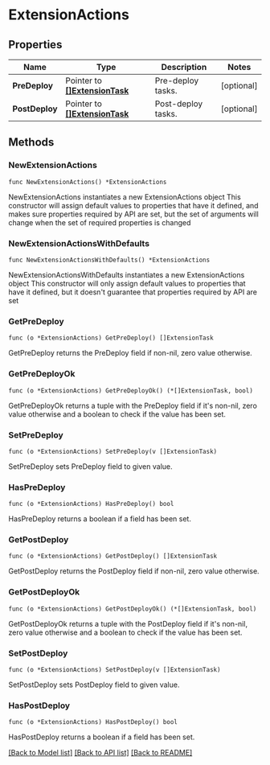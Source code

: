 # ExtensionActions

## Properties

Name | Type | Description | Notes
------------ | ------------- | ------------- | -------------
**PreDeploy** | Pointer to [**[]ExtensionTask**](ExtensionTask.md) | Pre-deploy tasks. | [optional] 
**PostDeploy** | Pointer to [**[]ExtensionTask**](ExtensionTask.md) | Post-deploy tasks. | [optional] 

## Methods

### NewExtensionActions

`func NewExtensionActions() *ExtensionActions`

NewExtensionActions instantiates a new ExtensionActions object
This constructor will assign default values to properties that have it defined,
and makes sure properties required by API are set, but the set of arguments
will change when the set of required properties is changed

### NewExtensionActionsWithDefaults

`func NewExtensionActionsWithDefaults() *ExtensionActions`

NewExtensionActionsWithDefaults instantiates a new ExtensionActions object
This constructor will only assign default values to properties that have it defined,
but it doesn't guarantee that properties required by API are set

### GetPreDeploy

`func (o *ExtensionActions) GetPreDeploy() []ExtensionTask`

GetPreDeploy returns the PreDeploy field if non-nil, zero value otherwise.

### GetPreDeployOk

`func (o *ExtensionActions) GetPreDeployOk() (*[]ExtensionTask, bool)`

GetPreDeployOk returns a tuple with the PreDeploy field if it's non-nil, zero value otherwise
and a boolean to check if the value has been set.

### SetPreDeploy

`func (o *ExtensionActions) SetPreDeploy(v []ExtensionTask)`

SetPreDeploy sets PreDeploy field to given value.

### HasPreDeploy

`func (o *ExtensionActions) HasPreDeploy() bool`

HasPreDeploy returns a boolean if a field has been set.

### GetPostDeploy

`func (o *ExtensionActions) GetPostDeploy() []ExtensionTask`

GetPostDeploy returns the PostDeploy field if non-nil, zero value otherwise.

### GetPostDeployOk

`func (o *ExtensionActions) GetPostDeployOk() (*[]ExtensionTask, bool)`

GetPostDeployOk returns a tuple with the PostDeploy field if it's non-nil, zero value otherwise
and a boolean to check if the value has been set.

### SetPostDeploy

`func (o *ExtensionActions) SetPostDeploy(v []ExtensionTask)`

SetPostDeploy sets PostDeploy field to given value.

### HasPostDeploy

`func (o *ExtensionActions) HasPostDeploy() bool`

HasPostDeploy returns a boolean if a field has been set.


[[Back to Model list]](../README.md#documentation-for-models) [[Back to API list]](../README.md#documentation-for-api-endpoints) [[Back to README]](../README.md)


